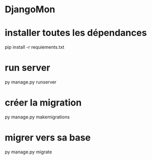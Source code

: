 # DjangoMon

# installer toutes les dépendances
pip install -r requiements.txt

# run server
py manage.py runserver

# créer la migration
py manage.py makemigrations

# migrer vers sa base
py manage.py migrate